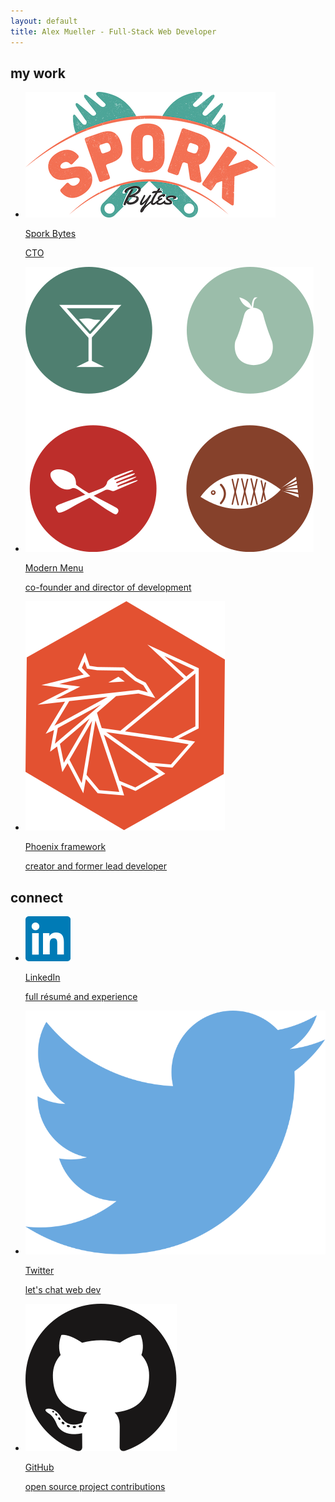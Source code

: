 ```yaml
---
layout: default
title: Alex Mueller - Full-Stack Web Developer
---
```


<section>
	<h1>my work</h1>
	<ul class="links">
		<li><a href="https://sporkbytes.com" target="_blank" aria-label="Spork Bytes"><img src="img/spork-bytes.png" alt="Spork Bytes"><div class="details"><p class="details-title">Spork Bytes</p><p>CTO</p></div></a></li>
		<li><a href="http://modernme.nu" target="_blank" aria-label="Modern Menu"><img src="img/modern-menu.svg" alt="Modern Menu"><div class="details"><p class="details-title">Modern Menu</p><p>co-founder and director of development</p></div></a></li>
		<li><a href="https://github.com/connectivedx/Phoenix" target="_blank" aria-label="Phoenix Web Development Framework"><img src="img/phoenix.svg" alt="Phoenix"><div class="details"><p class="details-title">Phoenix framework</p><p>creator and former lead developer</p></div></a></li>
	</ul>
</section>

<section>
	<h1>connect</h1>
	<ul class="links">
		<li><a href="https://www.linkedin.com/in/alexjmueller" target="_blank" aria-label="LinkedIn"><img src="img/linkedin.svg" alt="LinkedIn"><div class="details"><p class="details-title">LinkedIn</p><p>full r&#233;sum&#233; and experience</p></div></a></li>
		<li><a href="https://twitter.com/ajmueller" target="_blank" aria-label="Twitter"><img src="img/twitter.svg" alt="Twitter"><div class="details"><p class="details-title">Twitter</p><p>let's chat web dev</p></div></a></li>
		<li><a href="https://github.com/ajmueller" target="_blank" aria-label="GitHub"><img src="img/github.svg" alt="GitHub"><div class="details"><p class="details-title">GitHub</p><p>open source project contributions</p></div></a></li>
	</ul>
</section>
